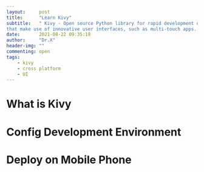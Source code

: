 ```yaml
---
layout:     post
title:      "Learn Kivy"
subtitle:   " Kivy - Open source Python library for rapid development of applications
that make use of innovative user interfaces, such as multi-touch apps. "
date:       2021-08-22 09:35:18
author:     "Dr.X"
header-img: ""
commenting: open
tags:
    - kivy
    - cross platform
    - UI
---
```


<h1> What is Kivy </h1>

<h1> Config Development Environment </h1>

<h1> Deploy on Mobile Phone </h1>